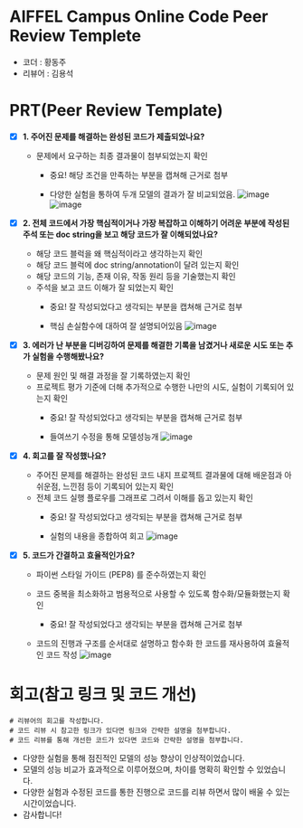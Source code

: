 # AIFFEL Campus Online Code Peer Review Templete
- 코더 : 황동주
- 리뷰어 : 김용석


# PRT(Peer Review Template)
- [X]  **1. 주어진 문제를 해결하는 완성된 코드가 제출되었나요?**
    - 문제에서 요구하는 최종 결과물이 첨부되었는지 확인
        - 중요! 해당 조건을 만족하는 부분을 캡쳐해 근거로 첨부
          
        - 다양한 실험을 통하여 두개 모델의 결과가 잘 비교되었음.
        ![image](https://github.com/user-attachments/assets/f517c339-5c2e-4f03-b463-4db8e338e188)
        ![image](https://github.com/user-attachments/assets/27a25caa-15b1-49d3-86e0-cf6e21606e36)

    
- [X]  **2. 전체 코드에서 가장 핵심적이거나 가장 복잡하고 이해하기 어려운 부분에 작성된 
주석 또는 doc string을 보고 해당 코드가 잘 이해되었나요?**
    - 해당 코드 블럭을 왜 핵심적이라고 생각하는지 확인
    - 해당 코드 블럭에 doc string/annotation이 달려 있는지 확인
    - 해당 코드의 기능, 존재 이유, 작동 원리 등을 기술했는지 확인
    - 주석을 보고 코드 이해가 잘 되었는지 확인
        - 중요! 잘 작성되었다고 생각되는 부분을 캡쳐해 근거로 첨부
     
        - 핵심 손실함수에 대하여 잘 설명되어있음
        ![image](https://github.com/user-attachments/assets/23d0206d-3f9f-4be5-8351-3503dc236e55)

- [X]  **3. 에러가 난 부분을 디버깅하여 문제를 해결한 기록을 남겼거나
새로운 시도 또는 추가 실험을 수행해봤나요?**
    - 문제 원인 및 해결 과정을 잘 기록하였는지 확인
    - 프로젝트 평가 기준에 더해 추가적으로 수행한 나만의 시도, 
    실험이 기록되어 있는지 확인
        - 중요! 잘 작성되었다고 생각되는 부분을 캡쳐해 근거로 첨부
        
        -  들여쓰기 수정을 통해 모델성능개
        ![image](https://github.com/user-attachments/assets/bd520764-8a1f-438a-a020-50fa823502e9)

- [X]  **4. 회고를 잘 작성했나요?**
    - 주어진 문제를 해결하는 완성된 코드 내지 프로젝트 결과물에 대해
    배운점과 아쉬운점, 느낀점 등이 기록되어 있는지 확인
    - 전체 코드 실행 플로우를 그래프로 그려서 이해를 돕고 있는지 확인
        - 중요! 잘 작성되었다고 생각되는 부분을 캡쳐해 근거로 첨부

        - 실험의 내용을 종합하여 회고
      ![image](https://github.com/user-attachments/assets/453ccc86-a0d6-4239-8eec-ef62f67a429f)

- [X]  **5. 코드가 간결하고 효율적인가요?**
    - 파이썬 스타일 가이드 (PEP8) 를 준수하였는지 확인
    - 코드 중복을 최소화하고 범용적으로 사용할 수 있도록 함수화/모듈화했는지 확인
        - 중요! 잘 작성되었다고 생각되는 부분을 캡쳐해 근거로 첨부

    - 코드의 진행과 구조를 순서대로 설명하고 함수화 한 코드를 재사용하여 효율적인 코드 작성
      ![image](https://github.com/user-attachments/assets/043255bf-a4c9-44ed-a73b-0d02e4d75296)


# 회고(참고 링크 및 코드 개선)
```
# 리뷰어의 회고를 작성합니다.
# 코드 리뷰 시 참고한 링크가 있다면 링크와 간략한 설명을 첨부합니다.
# 코드 리뷰를 통해 개선한 코드가 있다면 코드와 간략한 설명을 첨부합니다.
```
- 다양한 실험을 통해 점진적인 모델의 성능 향상이 인상적이었습니다.
- 모델의 성능 비교가 효과적으로 이루어졌으며, 차이를 명확히 확인할 수 있었습니다.
- 다양한 실험과 수정된 코드를 통한 진행으로 코드를 리뷰 하면서 많이 배울 수 있는 시간이었습니다.
- 감사합니다! 
